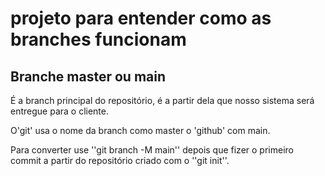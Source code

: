 # projeto para entender como as branches funcionam

## Branche master ou main

É a branch principal do repositório, é a partir dela que nosso sistema será entregue para o cliente.

O'git' usa o nome da branch como master o 'github' com main.

Para converter use ''git branch -M main'' depois que fizer o primeiro commit a partir do repositório criado com o ''git init''.